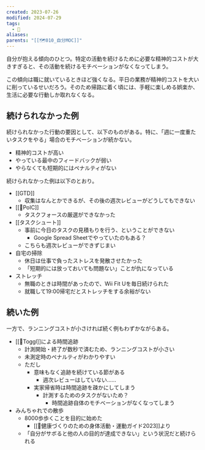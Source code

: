 ```yaml
---
created: 2023-07-26
modified: 2024-07-29
tags:
  - 💭
aliases: 
parents: "[[🗺️010_自分MOC]]"
---
```

自分が抱える傾向のひとつ。特定の活動を続けるために必要な精神的コストが大きすぎると、その活動を続けるモチベーションがなくなってしまう。

この傾向は職に就いているときほど強くなる。平日の業務が精神的コストを大いに削っているせいだろう。そのため帰路に着く頃には、手軽に楽しめる娯楽か、生活に必要な行動しか取れなくなる。

## 続けられなかった例
続けられなかった行動の要因として、以下のものがある。特に、「週に一度重たいタスクをやる」場合のモチベーションが続かない。
- 精神的コストが高い
- やっている最中のフィードバックが弱い
- やらなくても短期的にはペナルティがない

続けられなかった例は以下のとおり。
- [[GTD]]
	- 収集はなんとかできるが、その後の週次レビューがどうしてもできない
- [[📝PoIC]] 
	- タスクフォースの厳選ができなかった
- [[タスクシュート]]
	- 事前に今日のタスクの見積もりを行う、ということができない
		- Google Spread Sheetでやっていたのもある？
	- こちらも週次レビューができずじまい
- 自宅の掃除
	- 休日は仕事で負ったストレスを発散させたかった
	- 「短期的には放っておいても問題ない」ことが仇になっている
- ストレッチ
	- 無職のときは時間があったので、Wii Fit Uを毎日続けられた
	- 就職して19:00帰宅だとストレッチをする余裕がない

## 続いた例
一方で、ランニングコストが小さければ続く例もわずかながらある。

- [[🧰Toggl]]による時間追跡 
	- 計測開始・終了が数秒で済むため、ランニングコストが小さい
	- 未測定時のペナルティがわかりやすい
	- ただし
		- 意味もなく追跡を続けている節がある
			- 週次レビューはしていない……
		- 実家帰省時は時間追跡を疎かにしてしまう
			- 計測するためのタスクがないため？
				- 時間追跡自体のモチベーションがなくなってしまう
- みんちゃれでの散歩
	- 8000歩歩くことを目的に始めた
		- [[📑健康づくりのための身体活動・運動ガイド2023]]より
	- 「自分がサボると他の人の目的が達成できない」という状況だと続けられる